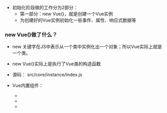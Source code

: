 - 初始化阶段做的工作分为2部分：
  - 第一部分：new Vue()，就是创建一个Vue实例
  - 为创建好的Vue实例初始化一些事件、属性、响应式数据等

### new Vue()做了什么？

- new 关键字在JS中表示从一个类中实例化出一个对象；所以Vue实际上就是一个类。
- new Vue()实际上是执行了Vue类的构造函数

- 源码： src/core/instance/index.js


- Vue内置组件：
  - <keep-alive>
  - <transition>
  - <transition-group>